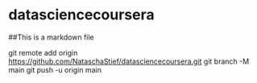 # datasciencecoursera

##This is a markdown file

git remote add origin https://github.com/NataschaStief/datasciencecoursera.git
git branch -M main
git push -u origin main
